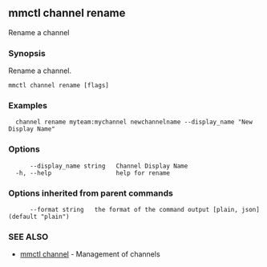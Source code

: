 ## mmctl channel rename

Rename a channel

### Synopsis

Rename a channel.

```
mmctl channel rename [flags]
```

### Examples

```
  channel rename myteam:mychannel newchannelname --display_name "New Display Name"
```

### Options

```
      --display_name string   Channel Display Name
  -h, --help                  help for rename
```

### Options inherited from parent commands

```
      --format string   the format of the command output [plain, json] (default "plain")
```

### SEE ALSO

* [mmctl channel](mmctl_channel.md)	 - Management of channels

